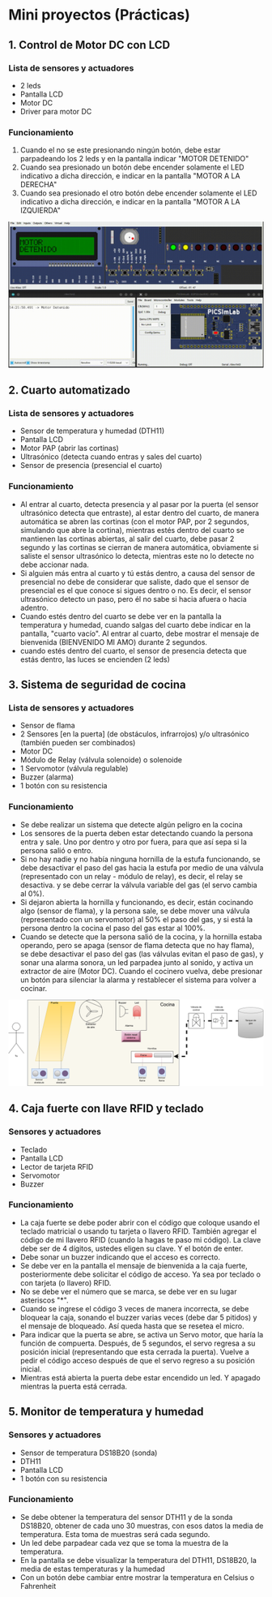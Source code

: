 # Mini proyectos (Prácticas)

## 1. Control de Motor DC con LCD

### Lista de sensores y actuadores

- 2 leds
- Pantalla LCD
- Motor DC
- Driver para motor DC

### Funcionamiento

1. Cuando el no se este presionando ningún botón, debe estar parpadeando los 2 leds y en la pantalla indicar "MOTOR DETENIDO"
2. Cuando sea presionado un botón debe encender solamente el LED indicativo a dicha dirección, e indicar en la pantalla "MOTOR A LA DERECHA"
3. Cuando sea presionado el otro botón debe encender solamente el LED indicativo a dicha dirección, e indicar en la pantalla "MOTOR A LA IZQUIERDA"

![motor lcd](./assets/videos/motor_lcd.gif)
<!--
**Código**

<details markdown="1">
<summary>Código</summary>

```C
#include <Wire.h>
#include <LiquidCrystal_I2C.h>

//Configuro los pines físicos para las entradas y salidas
const byte LED_I = 25;
const byte LED_D = 26;
const byte MOTOR_1 = 18;
const byte MOTOR_2 = 19;
const byte BTN_D = 34;
const byte BTN_I = 35;

// Set the LCD address to 0x27 for a 16 chars and 2 line display
LiquidCrystal_I2C lcd(0x27, 16, 2);

void setup() {
  // configurando los pines como entradas y salidas
  pinMode(LED_I, OUTPUT);
  pinMode(LED_D, OUTPUT);
  pinMode(MOTOR_1, OUTPUT);
  pinMode(MOTOR_2, OUTPUT);
  pinMode(BTN_I, INPUT);
  pinMode(BTN_D, INPUT);

  Serial.begin(115200);
  lcd.begin();
  // Enciende la luz de fondo pantalla
  lcd.backlight();
  //Por default comenzará a escribir en la posición x=0,y=0
  //se manda el siguiente texto a la pantalla
  lcd.print("Mecatronica 85"); //no se ponen acentos
  //Nos movemos al segundo renglón, en la primera posición
  lcd.setCursor(0, 1);
  //se manda el siguiente texto a la pantalla
  lcd.print("Motor DC");
}

int mensaje1 = 0;
int mensaje2 = 0;
int mensaje3 = 0;

void loop() {
  if (digitalRead(BTN_I) == 1) {

    if (mensaje1 == 0) {
      lcd.clear();
      lcd.setCursor(0, 0);
      lcd.print("MOTOR"); //no se ponen acentos
      lcd.setCursor(0, 1);
      lcd.print("DERECHA");
      Serial.println("Motor gira derecha");
      mensaje1++;
      mensaje2 = 0;
      mensaje3 = 0;
    }
    digitalWrite(MOTOR_1, HIGH);
    digitalWrite(MOTOR_2, LOW);
    //Leds
    digitalWrite(LED_I, HIGH);
    digitalWrite(LED_D, LOW);

  } else if (digitalRead(BTN_D) == 1) {

    if (mensaje2 == 0) {
      lcd.clear();
      lcd.setCursor(0, 0);
      lcd.print("MOTOR"); //no se ponen acentos
      lcd.setCursor(0, 1);
      lcd.print("IZQUIERDA");
      Serial.println("Motor gira Izquierdar");
      mensaje2++;
      mensaje1 = 0;
      mensaje3 = 0;
    }

    // Motor
    digitalWrite(MOTOR_1, LOW);
    digitalWrite(MOTOR_2, HIGH);
    //Leds
    digitalWrite(LED_I, LOW);
    digitalWrite(LED_D, HIGH);
  } else {

    if (mensaje3 == 0) {
      lcd.clear();
      lcd.setCursor(0, 0);
      lcd.print("MOTOR"); //no se ponen acentos
      lcd.setCursor(0, 1);
      lcd.print("DETENIDO");
      Serial.println("Motor Detenido");
      mensaje3++;
      mensaje1 = 0;
      mensaje2 = 0;
    }
    // Motor apagado
    digitalWrite(MOTOR_1, LOW);
    digitalWrite(MOTOR_2, LOW);
    //Hago un blink con los leds
    //Leds
    digitalWrite(LED_I, LOW);
    digitalWrite(LED_D, LOW);
    delay(200);
    digitalWrite(LED_I, HIGH);
    digitalWrite(LED_D, HIGH);
    delay(200);
  }
}
```

</details> -->

## 2. Cuarto automatizado

### Lista de sensores y actuadores

- Sensor de temperatura y humedad (DTH11)
- Pantalla LCD
- Motor PAP (abrir las cortinas)
- Ultrasónico (detecta cuando entras y sales del cuarto)
- Sensor de presencia (presencial el cuarto)

### Funcionamiento

- Al entrar al cuarto, detecta presencia y al pasar por la puerta (el sensor ultrasónico detecta que entraste), al estar dentro del cuarto, de manera automática se abren las cortinas (con el motor PAP, por 2 segundos, simulando que abre la cortina), mientras estés dentro del cuarto se mantienen las cortinas abiertas, al salir del cuarto, debe pasar 2 segundo y las cortinas se cierran de manera automática, obviamente si saliste el sensor ultrasónico lo detecta, mientras este no lo detecte no debe accionar nada.
- Si alguien más entra al cuarto y tú estás dentro, a causa del sensor de presencial no debe de considerar que saliste, dado que el sensor de presencial es el que conoce si sigues dentro o no. Es decir, el sensor ultrasónico detecto un paso, pero él no sabe si hacia afuera o hacia adentro.
- Cuando estés dentro del cuarto se debe ver en la pantalla la temperatura y humedad, cuando salgas del cuarto debe indicar en la pantalla, "cuarto vacío". Al entrar al cuarto, debe mostrar el mensaje de bienvenida (BIENVENIDO MI AMO) durante 2 segundos.
- cuando estés dentro del cuarto, el sensor de presencia detecta que estás dentro, las luces se encienden (2 leds)

## 3. Sistema de seguridad de cocina

### Lista de sensores y actuadores

- Sensor de flama
- 2 Sensores [en la puerta] (de obstáculos, infrarrojos) y/o ultrasónico (también pueden ser combinados)
- Motor DC
- Módulo de Relay (válvula solenoide) o solenoide
- 1 Servomotor (válvula regulable)
- Buzzer (alarma)
- 1 botón con su resistencia

### Funcionamiento

- Se debe realizar un sistema que detecte algún peligro en la cocina
- Los sensores de la puerta deben estar detectando cuando la persona entra y sale. Uno por dentro y otro por fuera, para que así sepa si la persona salió o entro.
- Si no hay nadie y no había ninguna hornilla de la estufa funcionando, se debe desactivar el paso del gas hacia la estufa por medio de una válvula (representado con un relay - módulo de relay), es decir, el relay se desactiva. y se debe cerrar la válvula variable del gas (el servo cambia al 0%).
- Si dejaron abierta la hornilla y funcionando, es decir, están cocinando algo (sensor de flama), y la persona sale, se debe mover una válvula (representado con un servomotor) al 50% el paso del gas, y si está la persona dentro la cocina el paso del gas estar al 100%.
- Cuando se detecte que la persona salió de la cocina, y la hornilla estaba operando, pero se apaga (sensor de flama detecta que no hay flama), se debe desactivar el paso del gas (las válvulas evitan el paso de gas), y sonar una alarma sonora, un led parpadea junto al sonido, y activa un extractor de aire (Motor DC). Cuando el cocinero vuelva, debe presionar un botón para silenciar la alarma y restablecer el sistema para volver a cocinar.

![cocina](assets/diagrama_practica4.drawio.png)

## 4. Caja fuerte con llave RFID y teclado

### Sensores y actuadores

- Teclado
- Pantalla LCD
- Lector de tarjeta RFID
- Servomotor
- Buzzer

### Funcionamiento

- La caja fuerte se debe poder abrir con el código que coloque usando el teclado matricial o usando tu tarjeta o llavero RFID. También agregar el código de mi llavero RFID (cuando la hagas te paso mi código). La clave debe ser de 4 dígitos, ustedes eligen su clave. Y el botón de enter.
- Debe sonar un buzzer indicando que el acceso es correcto.
- Se debe ver en la pantalla el mensaje de bienvenida a la caja fuerte, posteriormente debe solicitar el código de acceso. Ya sea por teclado o con tarjeta (o llavero) RFID.
- No se debe ver el número que se marca, se debe ver en su lugar asteriscos "*".
- Cuando se ingrese el código 3 veces de manera incorrecta, se debe bloquear la caja, sonando el buzzer varias veces (debe dar 5 pitidos) y el mensaje de bloqueado. Así queda hasta que se resetea el micro.
- Para indicar que la puerta se abre, se activa un Servo motor, que haría la función de compuerta. Después, de 5 segundos, el servo regresa a su posición inicial (representando que esta cerrada la puerta). Vuelve a pedir el código acceso después de que el servo regreso a su posición inicial.
- Mientras está abierta la puerta debe estar encendido un led. Y apagado mientras la puerta está cerrada.

## 5. Monitor de temperatura y humedad

### Sensores y actuadores

- Sensor de temperatura DS18B20 (sonda)
- DTH11
- Pantalla LCD
- 1 botón con su resistencia

### Funcionamiento

- Se debe obtener la temperatura del sensor DTH11 y de la sonda DS18B20, obtener de cada uno 30 muestras, con esos datos la media de temperatura. Esta toma de muestras será cada segundo.
- Un led debe parpadear cada vez que se toma la muestra de la temperatura.
- En la pantalla se debe visualizar la temperatura del DTH11, DS18B20, la media de estas temperaturas y la humedad
- Con un botón debe cambiar entre mostrar la temperatura en Celsius o Fahrenheit
